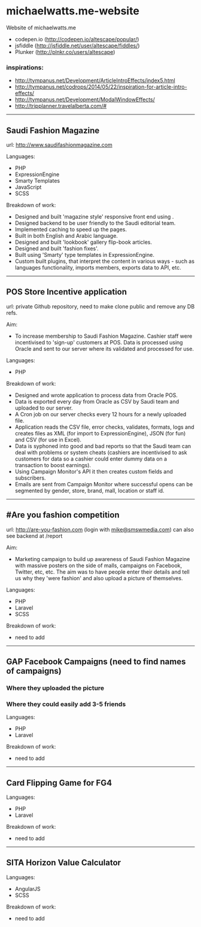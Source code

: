 michaelwatts.me-website
=======================

Website of michaelwatts.me

- codepen.io (http://codepen.io/altescape/popular/)
- jsfiddle (http://jsfiddle.net/user/altescape/fiddles/)
- Plunker (http://plnkr.co/users/altescape)


### inspirations: 
- http://tympanus.net/Development/ArticleIntroEffects/index5.html
- http://tympanus.net/codrops/2014/05/22/inspiration-for-article-intro-effects/
- http://tympanus.net/Development/ModalWindowEffects/
- http://tripplanner.travelalberta.com/#

---
## Saudi Fashion Magazine
url: http://www.saudifashionmagazine.com

Languages: 
- PHP
- ExpressionEngine
- Smarty Templates
- JavaScript
- SCSS

Breakdown of work:
- Designed and built 'magazine style' responsive front end using .
- Designed backend to be user friendly to the Saudi editorial team.
- Implemented caching to speed up the pages.
- Built in both English and Arabic language.
- Designed and built 'lookbook' gallery flip-book articles.  
- Designed and built 'fashion fixes'.
- Built using 'Smarty' type templates in ExpressionEngine.
- Custom built plugins, that interpret the content in various ways - such as languages functionality, imports members, exports data to API, etc.

---
## POS Store Incentive application
url: private Github repository, need to make clone public and remove any DB refs.

Aim:
- To increase membership to Saudi Fashion Magazine. Cashier staff were incentivised to 'sign-up' customers at POS. Data is processed using Oracle and sent to our server where its validated and processed for use.

Languages:
- PHP

Breakdown of work:
- Designed and wrote application to process data from Oracle POS.
- Data is exported every day from Oracle as CSV by Saudi team and uploaded to our server.
- A Cron job on our server checks every 12 hours for a newly uploaded file.
- Application reads the CSV file, error checks, validates, formats, logs and creates files as XML (for import to ExpressionEngine), JSON (for fun) and CSV (for use in Excel).
- Data is syphoned into good and bad reports so that the Saudi team can deal with problems or system cheats (cashiers are incentivised to ask customers for data so a cashier could enter dummy data on a transaction to boost earnings).
- Using Campaign Monitor's API it then creates custom fields and subscribers. 
- Emails are sent from Campaign Monitor where successful opens can be segmented by gender, store, brand, mall, location or staff id.

---
## #Are you fashion competition
url: http://are-you-fashion.com (login with mike@smswmedia.com) can also see backend at /report

Aim:
- Marketing campaign to build up awareness of Saudi Fashion Magazine with massive posters on the side of malls, campaigns on Facebook, Twitter, etc, etc. The aim was to have people enter their details and tell us why they 'were fashion' and also upload a picture of themselves.

Languages:
- PHP
- Laravel
- SCSS

Breakdown of work:
- need to add

---
## GAP Facebook Campaigns (need to find names of campaigns)
### Where they uploaded the picture
### Where they could easily add 3-5 friends

Languages:
- PHP
- Laravel

Breakdown of work:
- need to add

---
## Card Flipping Game for FG4

Languages:
- PHP
- Laravel

Breakdown of work:
- need to add

---
## SITA Horizon Value Calculator

Languages:
- AngularJS
- SCSS

Breakdown of work:
- need to add
